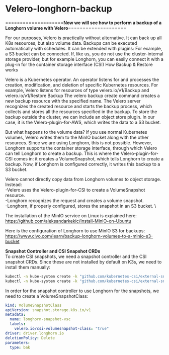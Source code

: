# Velero-longhorn-backup
====================**Now we will see how to perform a backup of a Longhorn volume with Velero**====================

For our purposes, Velero is practically without alternative. It can back up all K8s resources, but also volume data.
Backups can be executed automatically with schedules. It can be extended with plugins: For example, a S3 bucket can be connected. 
If, like us, you do not use the cluster-internal storage provider, but for example Longhorn, you can easily connect it with a plug-in for the container storage interface (CSI)
How Backup & Restore works

Velero is a Kubernetes operator. An operator listens for and processes the creation, modification, and deletion of specific Kubernetes resources. For example, Velero listens for resources of type velero.io/v1/Backup and velero.io/v1/Restore
Backup
The velero backup create <backup-name> command creates a new backup resource with the specified name. The Velero server recognizes the created resource and starts the backup process,
which collects and stores all the resources specified in the backup. To store the backup outside the cluster, we can include an object store plugin. In our case, it is the Velero-plugin-for-AWS, which writes the data to a S3 bucket.

But what happens to the volume data?
If you use normal Kubernetes volumes, Velero writes them to the MinIO bucket along with the other resources. Since we are using Longhorn, this is not possible. 
However, Longhorn supports the container storage interface, through which Velero can tell Longhorn to create a backup. This is where the Velero-plugin-for-CSI comes in: 
it creates a VolumeSnapshot, which tells Longhorn to create a backup. 
Now, if Longhorn is configured correctly, it writes this backup to a S3 bucket.

Velero cannot directly copy data from Longhorn volumes to object storage. Instead: \
      -Velero uses the Velero-plugin-for-CSI to create a VolumeSnapshot resource. \
      -Longhorn recognizes the request and creates a volume snapshot. \
      -Longhorn, if properly configured, stores the snapshot in an S3 bucket. \


The installation of the MinIO service on Linux is explained here: https://github.com/aleksandarkekic/Install-MiniO-on-Ubuntu


Here is the configuration of Longhorn to use MinIO S3 for backups: https://www.civo.com/learn/backup-longhorn-volumes-to-a-minio-s3-bucket

**Snapshot Controller and CSI Snapshot CRDs** \
To create CSI snapshots, we need a snapshot controller and the CSI snapshot CRDs. Since these are not installed by default on K3s, we need to install them manually:
```bash
kubectl -n kube-system create -k "github.com/kubernetes-csi/external-snapshotter/client/config/crd?ref=release-5.0"
kubectl -n kube-system create -k "github.com/kubernetes-csi/external-snapshotter/deploy/kubernetes/snapshot-controller?ref=release-5.0"
```
In order for the snapshot controller to use Longhorn for the snapshots, we need to create a VolumeSnapshotClass:
```yaml
kind: VolumeSnapshotClass
apiVersion: snapshot.storage.k8s.io/v1
metadata:
  name: longhorn-snapshot-vsc
  labels:
    velero.io/csi-volumesnapshot-class: "true"
driver: driver.longhorn.io
deletionPolicy: Delete
parameters:
  type: bak
```


